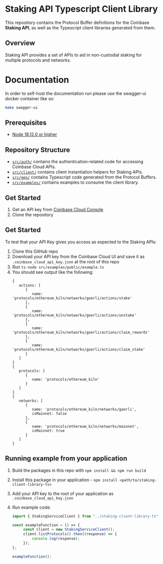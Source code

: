 # Staking API Typescript Client Library

This repository contains the Protocol Buffer definitions for the Coinbase **Staking API**, as well as the Typescript client libraries generated from them.

## Overview

Staking API provides a set of APIs to aid in non-custodial staking for multiple protocols and networks.

# Documentation

In order to self-host the documentation run please use the swagger-ui docker container like so:

```bash
make swagger-ui
```

## Prerequisites

- [Node 18.12.0 or higher](https://nodejs.org/en/blog/release/v18.12.0)

## Repository Structure
- [`src/auth/`](./src/auth/) contains the authentication-related code for accessing Coinbase Cloud APIs.
- [`src/client/`](./src/client/) contains client instantiation helpers for Staking APIs.
- [`src/gen/`](./src/gen/) contains Typescript code generated from the Protocol Buffers.
- [`src/examples/`](./src/examples/) contains examples to consume the client library.

## Get Started

1. Get an API key from [Coinbase Cloud Console](cloud.coinbase.com)
2. Clone the repository

## Get Started
To test that your API Key gives you access as expected to the Staking APIs:

1. Clone this GitHub repo
2. Download your API key from the Coinbase Cloud UI and save it as `.coinbase_cloud_api_key.json` at the root of this repo
3. Run `ts-node src/examples/public/example.ts`
4. You should see output like the following:
   ```text
   {
      actions: [
         {
            name: 'protocols/ethereum_kiln/networks/goerli/actions/stake'
         },
         {
            name: 'protocols/ethereum_kiln/networks/goerli/actions/unstake'
         },
         {
            name: 'protocols/ethereum_kiln/networks/goerli/actions/claim_rewards'
         },
         {
            name: 'protocols/ethereum_kiln/networks/goerli/actions/claim_stake'
         }
      ]
   }
   {
      protocols: [
         {
            name: 'protocols/ethereum_kiln'
         }
      ]
   }
   {
      networks: [
         {
            name: 'protocols/ethereum_kiln/networks/goerli',
            isMainnet: false
         },
         {
            name: 'protocols/ethereum_kiln/networks/mainnet',
            isMainnet: true
         }
      ]
   }
   ```

## Running example from your application

1. Build the packages in this repo with `npm install && npm run build`
2. Install this package in your application - `npm install <path/to/staking-client-library-ts>`
3. Add your API key to the root of your application as `.coinbase_cloud_api_key.json`
4. Run example code:

   ```typescript
   import { StakingServiceClient } from "../staking-client-library-ts";
   
   const exampleFunction = () => {
        const client = new StakingServiceClient();
        client.listProtocols().then((response) => {
            console.log(response);
        });
   };
   
   exampleFunction();
   ```
